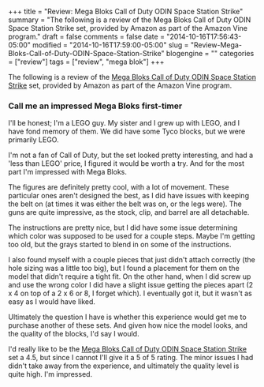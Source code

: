 +++
title = "Review: Mega Bloks Call of Duty ODIN Space Station Strike"
summary = "The following is a review of the Mega Bloks Call of Duty ODIN Space Station Strike set, provided by Amazon as part of the Amazon Vine program."
draft = false
comments = false
date = "2014-10-16T17:56:43-05:00"
modified = "2014-10-16T17:59:00-05:00"
slug = "Review-Mega-Bloks-Call-of-Duty-ODIN-Space-Station-Strike"
blogengine = ""
categories = ["review"]
tags = ["review", "mega blok"]
+++

<div class="note"><p>The following is a review of the <a href="http://www.amazon.com/gp/product/B00J05N0BM?tag=strivinglifen-20" rel="external">Mega Bloks Call of Duty ODIN Space Station Strike</a> set, provided by Amazon as part of the Amazon Vine program.</p></div>

<h3>Call me an impressed Mega Bloks first-timer</h3>

<p>I'll be honest; I'm a LEGO guy. My sister and I grew up with LEGO, and I have fond memory of them. We did have some Tyco blocks, but we were primarily LEGO.</p>

<p>I'm not a fan of Call of Duty, but the set looked pretty interesting, and had a 'less than LEGO' price, I figured it would be worth a try. And for the most part I'm impressed with Mega Bloks.</p>

<p>The figures are definitely pretty cool, with a lot of movement. These particular ones aren't designed the best, as I did have issues with keeping the belt on (at times it was either the belt was on, or the legs were). The guns are quite impressive, as the stock, clip, and barrel are all detachable.</p>

<p>The instructions are pretty nice, but I did have some issue determining which color was supposed to be used for a couple steps. Maybe I'm getting too old, but the grays started to blend in on some of the instructions.</p>

<p>I also found myself with a couple pieces that just didn't attach correctly (the hole sizing was a little too big), but I found a placement for them on the model that didn't require a tight fit. On the other hand, when I did screw up and use the wrong color I did have a slight issue getting the pieces apart (2 x 4 on top of a 2 x 6 or 8, I forget which). I eventually got it, but it wasn't as easy as I would have liked.</p>

<p>Ultimately the question I have is whether this experience would get me to purchase another of these sets. And given how nice the model looks, and the quality of the blocks, I'd say I would.</p>

<p>I'd really like to be the <a href="http://www.amazon.com/gp/product/B00J05N0BM?tag=strivinglifen-20" rel="external">Mega Bloks Call of Duty ODIN Space Station Strike</a> set a 4.5, but since I cannot I'll give it a 5 of 5 rating. The minor issues I had didn't take away from the experience, and ultimately the quality level is quite high. I'm impressed.</p>
